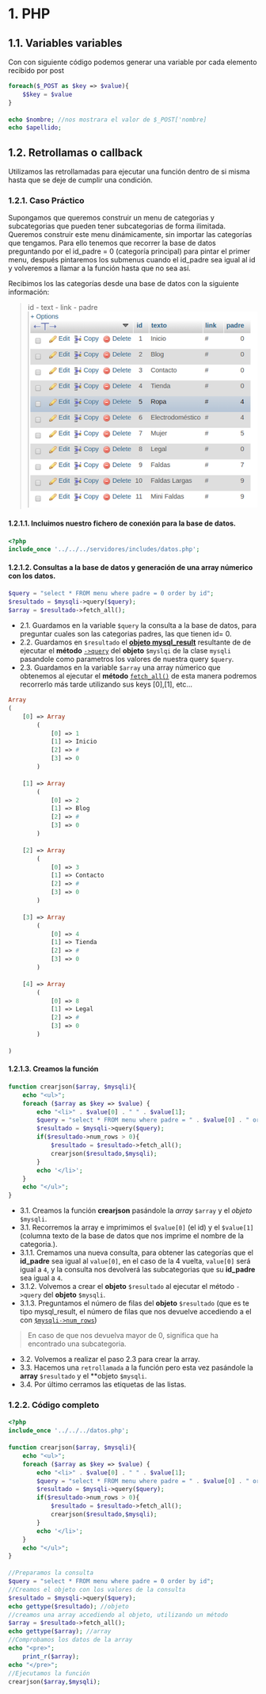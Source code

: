 # 1. PHP

## 1.1. Variables variables

Con con siguiente código podemos generar una variable por cada elemento recibido por post

```php
foreach($_POST as $key => $value){
    $$key = $value
}

echo $nombre; //nos mostrara el valor de $_POST['nombre]
echo $apellido;

```

## 1.2. Retrollamas o callback

Utilizamos las retrollamadas para ejecutar una función dentro de si misma hasta que se deje de cumplir una condición.

### 1.2.1. Caso Práctico

Supongamos que queremos construir un menu de categorias y subcategorias que pueden tener subcategorias de forma ilimitada.
Queremos construir este menu dinámicamente, sin importar las categorías que tengamos. Para ello tenemos que recorrer la base de datos preguntando por el id_padre = 0 (categoría principal) para pintar el primer menu, después pintaremos los submenus cuando el id_padre sea igual al id y volveremos a llamar a la función hasta que no sea así.

Recibimos los las categorías desde una base de datos con la siguiente información:

> id - text - link - padre
> ![](BBDD.png)

#### 1.2.1.1. Incluimos nuestro fichero de conexión para la base de datos.

```php
<?php
include_once '../../../servidores/includes/datos.php';
```

#### 1.2.1.2. Consultas a la base de datos y generación de una array númerico con los datos.

```php
$query = "select * FROM menu where padre = 0 order by id";
$resultado = $mysqli->query($query);
$array = $resultado->fetch_all();
```

- 2.1. Guardamos en la variable `$query` la consulta a la base de datos, para preguntar cuales son las categorias padres, las que tienen id= 0.
- 2.2. Guardamos en `$resultado` el [**objeto mysql_result**](https://www.php.net/manual/es/class.mysqli-result.php) resultante de de ejecutar el **método** [`->query`](https://www.php.net/manual/es/mysqli.query.php#refsect1-mysqli.query-returnvalues) del **objeto** `$myslqi` de la clase `mysqli` pasandole como parametros los valores de nuestra query `$query`.
- 2.3. Guardamos en la variable `$array` una array númerico que obtenemos al ejecutar el **método** [`fetch_all()`](https://www.php.net/manual/es/mysqli-result.fetch-all.php) de esta manera podremos recorrerlo más tarde utilizando sus keys [0],[1], etc...

```php
Array
(
    [0] => Array
        (
            [0] => 1
            [1] => Inicio
            [2] => #
            [3] => 0
        )

    [1] => Array
        (
            [0] => 2
            [1] => Blog
            [2] => #
            [3] => 0
        )

    [2] => Array
        (
            [0] => 3
            [1] => Contacto
            [2] => #
            [3] => 0
        )

    [3] => Array
        (
            [0] => 4
            [1] => Tienda
            [2] => #
            [3] => 0
        )

    [4] => Array
        (
            [0] => 8
            [1] => Legal
            [2] => #
            [3] => 0
        )

)
```

#### 1.2.1.3. Creamos la función

```php
function crearjson($array, $mysqli){
    echo "<ul>";
    foreach ($array as $key => $value) {
        echo "<li>" . $value[0] . " " . $value[1];
        $query = "select * FROM menu where padre = " . $value[0] . " order by id";
        $resultado = $mysqli->query($query);
        if($resultado->num_rows > 0){
            $resultado = $resultado->fetch_all();
            crearjson($resultado,$mysqli);
        }
        echo '</li>';
    }
    echo "</ul>";
}
```

- 3.1. Creamos la función **crearjson** pasándole la _array_ `$array` y el _objeto_ `$mysqli`.
- 3.1. Recorremos la array e imprimimos el `$value[0]` (el id) y el `$value[1]` (columna texto de la base de datos que nos imprime el nombre de la categoria.).
- 3.1.1. Cremamos una nueva consulta, para obtener las categorías que el **id_padre** sea igual al `value[0]`, en el caso de la 4 vuelta, `value[0]` será igual a `4`, y la consulta nos devolverá las subcategorias que su **id_padre** sea igual a `4`.
- 3.1.2. Volvemos a crear el **objeto** `$resultado` al ejecutar el método `->query` del **objeto** `$mysqli`.
- 3.1.3. Preguntamos el número de filas del **objeto** `$resultado` (que es te tipo mysql_result, el número de filas que nos devuelve accediendo a el con [`$mysqli->num_rows`](https://www.php.net/manual/es/mysqli-result.num-rows.php))

> En caso de que nos devuelva mayor de 0, significa que ha encontrado una subcategoria.

- 3.2. Volvemos a realizar el paso 2.3 para crear la array.
- 3.3. Hacemos una `retrollamada` a la función pero esta vez pasándole la **array** `$resultado` y el \*\*objeto `$mysqli`.
- 3.4. Por último cerramos las etiquetas de las listas.

### 1.2.2. Código completo

```php
<?php
include_once '../../../datos.php';

function crearjson($array, $mysqli){
    echo "<ul>";
    foreach ($array as $key => $value) {
        echo "<li>" . $value[0] . " " . $value[1];
        $query = "select * FROM menu where padre = " . $value[0] . " order by id";
        $resultado = $mysqli->query($query);
        if($resultado->num_rows > 0){
            $resultado = $resultado->fetch_all();
            crearjson($resultado,$mysqli);
        }
        echo '</li>';
    }
    echo "</ul>";
}

//Preparamos la consulta
$query = "select * FROM menu where padre = 0 order by id";
//Creamos el objeto con los valores de la consulta
$resultado = $mysqli->query($query);
echo gettype($resultado); //objeto
//creamos una array accediendo al objeto, utilizando un método
$array = $resultado->fetch_all();
echo gettype($array); //array
//Comprobamos los datos de la array
echo "<pre>";
    print_r($array);
echo "</pre>";
//Ejecutamos la función
crearjson($array,$mysqli);

```
